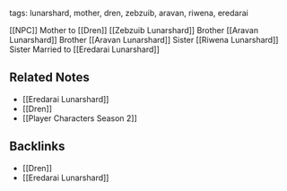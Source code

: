tags: lunarshard, mother, dren, zebzuib, aravan, riwena, eredarai

[[NPC]]
Mother to [[Dren]]
[[Zebzuib Lunarshard]] Brother
[[Aravan Lunarshard]] Brother
[[Aravan Lunarshard]] Sister
[[Riwena Lunarshard]] Sister
Married to  [[Eredarai Lunarshard]]

## Related Notes
- [[Eredarai Lunarshard]]
- [[Dren]]
- [[Player Characters Season 2]]

## Backlinks
- [[Dren]]
- [[Eredarai Lunarshard]]